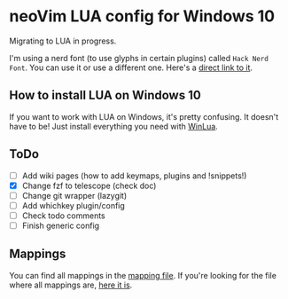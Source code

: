 # neoVim LUA config for Windows 10

Migrating to LUA in progress.

I'm using a nerd font (to use glyphs in certain plugins) called `Hack Nerd
Font`. You can use it or use a different one. Here's a [direct link to
it](https://github.com/ryanoasis/nerd-fonts/releases/download/v2.1.0/Hack.zip).

## How to install LUA on Windows 10

If you want to work with LUA on Windows, it's pretty confusing. It doesn't
have to be! Just install everything you need with [WinLua](http://winlua.net/).

## ToDo

- [ ] Add wiki pages (how to add keymaps, plugins and !snippets!)
- [x] Change fzf to telescope (check doc)
- [ ] Change git wrapper (lazygit)
- [ ] Add whichkey plugin/config
- [ ] Check todo comments
- [ ] Finish generic config

## Mappings

You can find all mappings in the [mapping file](mappings.md). If you're looking
for the file where all mappings are, [here it is](/settings/keymap.lua).
